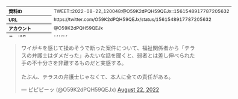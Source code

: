 <table style="font-size: 9pt; width: 610px; margin-bottom: 20px; height: 80px;">
<tbody>
    <tr>
        <th align=left>資料ID</th>
        <td align=left>TWEET::2022-08-22_120048:@O59K2dPQH59QEJx::1561548917787205632</td>
    </tr>
    <tr>
        <th align=left>URL</th>
        <td align=left>https://twitter.com/O59K2dPQH59QEJx/status/1561548917787205632</td>
    </tr>
    <tr>
        <th align=left>アカウント</th>
        <td align=left>@O59K2dPQH59QEJx</td>
    </tr>
    <tr>
        <th align=left>ユーザ名</th>
        <td align=left>ピピピーッ</td>
    </tr>
    <tr>
        <th align=left>ツイートの記録日時</th>
        <td align=left>created_at 2022-08-24_0857</td>
    </tr>
</tbody>
</table>
<blockquote class="twitter-tweet" data-width="450"  data-lang="ja"><p lang="ja" dir="ltr">ワイがキを感じて揉めそうで断った案件について、福祉関係者から「テラスの弁護士はダメだった」みたいな話を聞くと、弱者とは差し伸べられた手の不十分さを非難するものだと実感する。<br><br>たぶん、テラスの弁護士じゃなくて、本人に全ての責任がある。</p>&mdash; ピピピーッ (@O59K2dPQH59QEJx) <a href="https://twitter.com/O59K2dPQH59QEJx/status/1561548917787205632?ref_src=twsrc%5Etfw">August 22, 2022</a></blockquote>
<script async src="https://platform.twitter.com/widgets.js" charset="utf-8"></script>


